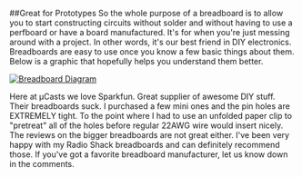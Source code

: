 ##Great for Prototypes
So the whole purpose of a breadboard is to allow you to start constructing circuits without solder and without having to use a perfboard or have a board manufactured.  It's for when you're just messing around with a project.  In other words, it's our best friend in DIY electronics.  Breadboards are easy to use once you know a few basic things about them.  Below is a graphic that hopefully helps you understand them better.

<a href="/img/Breadboard_Diagram.png"><img alt="Breadboard Diagram" src="/img/Breadboard_Diagram.png" /></a>

<div class="tip">Here at &micro;Casts we love Sparkfun.  Great supplier of awesome DIY stuff.  Their breadboards suck.  I purchased a few mini ones and the pin holes are EXTREMELY tight.  To the point where I had to use an unfolded paper clip to "pretreat" all of the holes before regular 22AWG wire would insert nicely.  The reviews on the bigger breadboards are not great either.  I've been very happy with my Radio Shack breadboards and can definitely recommend those.  If you've got a favorite breadboard manufacturer, let us know down in the comments.
</div>

